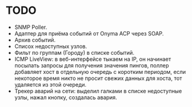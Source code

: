 # TODO

* SNMP Poller.
* Адаптер для приёма событий от Onyma АСР через SOAP.
* Архив событий.
* Списох недоступных узлов.
* Фильт по группам (Городу) в списке событий.
* ICMP LiveView: в веб-интерфейсе тыкаем на IP, он начинает посылать запросы для получения значения пингов, поллер добавляет хост в отдельную очередь с коротким периодом, если некоторое время никто не просит свежих данных для хоста, тот удаляется из этой очереди.
* Трекер аварий на сети: выделил галками в списке недоступные узлы, нажал кнопку, создалась авария.
